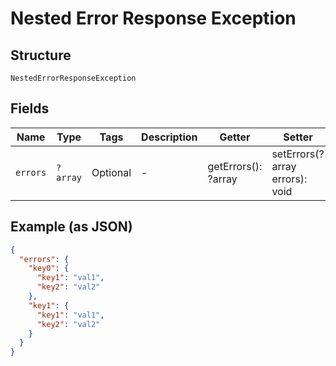 
# Nested Error Response Exception

## Structure

`NestedErrorResponseException`

## Fields

| Name | Type | Tags | Description | Getter | Setter |
|  --- | --- | --- | --- | --- | --- |
| `errors` | `?array` | Optional | - | getErrors(): ?array | setErrors(?array errors): void |

## Example (as JSON)

```json
{
  "errors": {
    "key0": {
      "key1": "val1",
      "key2": "val2"
    },
    "key1": {
      "key1": "val1",
      "key2": "val2"
    }
  }
}
```


